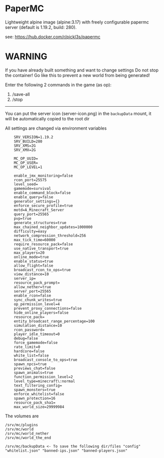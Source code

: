 # PaperMC

Lightweight alpine image (alpine:3.17) with freely configurable papermc server (default is 1.19.2, build: 280).

see: https://hub.docker.com/r/pickl3s/papermc

# WARNING
If you have already built something and want to change settings
Do not stop the container!
Go like this to prevent a new world from being generated!

Enter the following 2 commands in the game (as op):
1. /save-all
2. /stop

---

You can put the server icon (server-icon.png) in the `backupData` mount, it will be automatically copied to the root dir

All settings are changed via environment variables

```
    SRV_VERSION=1.19.2 
    SRV_BUILD=280 
    SRV_XMS=2G 
    SRV_XMX=2G

    MC_OP_UUID= 
    MC_OP_USER= 
    MC_OP_LEVEL=1

    enable_jmx_monitoring=false 
    rcon_port=25575 
    level_seed= 
    gamemode=survival 
    enable_command_block=false 
    enable_query=false 
    generator_settings={} 
    enforce_secure_profile=true 
    motd=A_Minecraft_Server 
    query_port=25565 
    pvp=true 
    generate_structures=true 
    max_chained_neighbor_updates=1000000 
    difficulty=easy 
    network_compression_threshold=256 
    max_tick_time=60000 
    require_resource_pack=false 
    use_native_transport=true 
    max_players=20 
    online_mode=true 
    enable_status=true 
    allow_flight=false 
    broadcast_rcon_to_ops=true 
    view_distance=10 
    server_ip= 
    resource_pack_prompt= 
    allow_nether=true 
    server_port=25565 
    enable_rcon=false 
    sync_chunk_writes=true 
    op_permission_level=4 
    prevent_proxy_connections=false 
    hide_online_players=false 
    resource_pack= 
    entity_broadcast_range_percentage=100 
    simulation_distance=10 
    rcon_password= 
    player_idle_timeout=0 
    debug=false 
    force_gamemode=false 
    rate_limit=0 
    hardcore=false 
    white_list=false 
    broadcast_console_to_ops=true 
    spawn_npcs=true 
    previews_chat=false 
    spawn_animals=true 
    function_permission_level=2 
    level_type=minecraft\:normal 
    text_filtering_config= 
    spawn_monsters=true 
    enforce_whitelist=false 
    spawn_protection=16 
    resource_pack_sha1= 
    max_world_size=29999984
```

The volumes are

```
/srv/mc/plugins
/srv/mc/world
/srv/mc/world_nether
/srv/mc/world_the_end

/srv/mc/backupData <- To save the following dir/files "config" "whitelist.json" "banned-ips.json" "banned-players.json"
```
